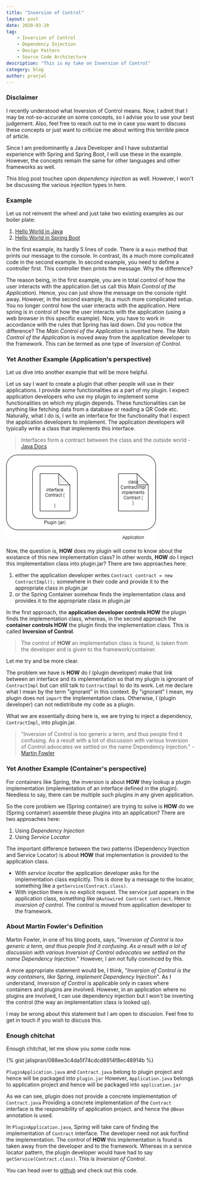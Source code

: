 ```yaml
---
title: "Inversion of Control"
layout: post
date: 2020-03-28
tag: 
    - Inversion of Control
    - Dependency Injection
    - Design Pattern
    - Source Code Architecture
description: "This is my take on Inversion of Control"
category: blog
author: pranjal
---
```


### Disclaimer

I recently understood what Inversion of Control means. Now, I admit that I may be not-so-accurate on some concepts, so I advise you to use your best judgement. Also, feel free to reach out to me in case you want to discuss these concepts or just want to criticize me about writing this terrible piece of article.

Since I am predominantly a Java Developer and I have substantial experience with Spring and Spring Boot, I will use these in the example. However, the concepts remain the same for other languages and other frameworks as well.

This blog post touches upon *dependency injection* as well. However, I won't be discussing the various injection types in here.

### Example

Let us not reinvent the wheel and just take two existing examples as our boiler plate:

1. [Hello World in Java][1]
2. [Hello World in Spring Boot][2]

In the first example, its hardly 5 lines of code. There is a `main` method that prints our message to the console. In contrast, its a much more complicated code in the second example. In second example, you need to define a controller first. This controller then prints the message. Why the difference?

The reason being, in the first example, you are in total control of how the user interacts with the application (let us call this *Main Control of the Application*). Hence, you can just show the message on the console right away. However, in the second example, its a much more complicated setup. You no longer control how the user interacts with the application. Here spring is in control of how the user interacts with the application (using a web browser in this specific example). Now, you have to work in accordance with the rules that Spring has laid down. Did you notice the difference? The *Main Control of the Application* is inverted here. The *Main Control of the Application* is moved away from the application developer to the framework. This can be termed as one type of *Inversion of Control*.  

### Yet Another Example (Application's perspective)

Let us dive into another example that will be more helpful.

Let us say I want to create a plugin that other people will use in their applications. I provide some functionalities as a part of my plugin. I expect application developers who use my plugin to implement some functionalities on which my plugin depends. These functionalities can be anything like fetching data from a database or reading a QR Code etc. Naturally, what I do is, I write an interface for the functionality that I expect the application developers to implement. The application developers will typically write a class that implements this interface.

> Interfaces form a contract between the class and the outside world - [Java Docs][3]

![Example Scenario](..\assets\inversion-of-control\example-ioc.jpg)

Now, the question is, **HOW** does my plugin will come to know about the existance of this new implementation class? In other words, **HOW** do I inject this implementation class into plugin.jar? There are two approaches here:

1. either the application developer writes `Contract contract = new ContractImpl();` somewhere in their code and provide it to the appropriate class in plugin.jar
2. or the Spring Container somehow finds the implementation class and provides it to the appropriate class in plugin.jar

In the first approach, the **application developer controls HOW** the plugin finds the implementation class, whereas, in the second approach the **container controls HOW** the plugin finds the implementation class. This is called **Inversion of Control**. 

> The control of **HOW** an implementation class is found, is taken from the developer and is given to the framework/container. 

Let me try and be more clear.

The problem we have is **HOW** do I (plugin developer) make that link between an interface and its implementation so that my plugin is ignorant of `ContractImpl` but can still talk to `ContractImpl` to do its work. Let me declare what I mean by the term "ignorant" in this context. By "ignorant" I mean, my plugin does not `import` the implementation class. Otherwise, I (plugin developer) can not redistribute my code as a plugin.

What we are essentially doing here is, we are trying to inject a dependency, `ContractImpl`, into plugin.jar. 

> "Inversion of Control is too generic a term, and thus people find it confusing. As a result with a lot of discussion with various Inversion of Control advocates we settled on the name Dependency Injection." - [Martin Fowler][4]

### Yet Another Example (Container's perspective)

For containers like Spring, the inversion is about **HOW** they lookup a plugin implementation (implementation of an interface defined in the plugin). Needless to say, there can be multiple such plugins in any given application.

So the core problem we (Spring container) are trying to solve is **HOW** do we (Spring container) assemble these plugins into an application? There are two approaches here:

1. Using *Dependency Injection* 
2. Using *Service Locator*

The important difference between the two patterns (Dependency Injection and Service Locator) is about **HOW** that implementation is provided to the application class. 

- With *service locator* the application developer asks for the implementation class explicitly. This is done by a message to the locator, something like a `getService(Contract.class)`.
- With injection there is no explicit request. The service just appears in the application class, something like `@Autowired Contract contract`. Hence *inversion of control*. The control is moved from application developer to the framework.

### About Martin Fowler's Definition

Martin Fowler, in one of his blog posts, says, "*Inversion of Control is too generic a term, and thus people find it confusing. As a result with a lot of discussion with various Inversion of Control advocates we settled on the name Dependency Injection.*" However, I am not fully convinced by this.

A more appropriate statement would be, I think, "*Inversion of Control is the way containers, like Spring, implement Dependency Injection*". As I understand, *Inversion of Control* is applicable only in cases where containers and plugins are involved. However, in an application where no plugins are involved, I can use dependency injection but I won't be inverting the control (the way an implementation class is looked up).

I may be wrong about this statement but I am open to discusion. Feel free to get in touch if you wish to discuss this.

### Enough chitchat

Enough chitchat, let me show you some code now.

{% gist jalispran/088ee3c4da5f74cdcd8914f8ec48914b %}

`PluginApplication.java` and `Contract.java` belong to plugin project and hence will be packaged into `plugin.jar` However, `Application.java` belongs to application project and hence will be packaged into `application.jar`

As we can see, plugin does not provide a concrete implementation of `Contract.java` Providing a concrete implementation of the `Contract` interface is the responsibility of application project. and hence the `@Bean` annotation is used.

In `PluginApplication.java`, Spring will take care of finding the implementation of `Contract` interface. The developer need not ask for/find the implementation. The control of **HOW** this implementation is found is taken away from the developer and to the framework. Whereas in a service locator pattern, the plugin developer would have had to say `getService(Contract.class)`. This is *Inversion of Control*.

You can head over to [github][5] and check out this code.



[1]: https://www.javatpoint.com/simple-program-of-java	"Hello World Java tutorial"
[2]: https://dzone.com/articles/hello-world-program-spring-boot	"Hello World Spring Boot tutorial"
[3]: https://docs.oracle.com/javase/tutorial/java/concepts/interface.html	"What Is an Interface?"
[4]: https://martinfowler.com/articles/injection.html#InversionOfControl	"Inversion Of Control - Martin Fowler"
[5]: https://github.com/jalispran/inversion-of-control	"Github Project"


